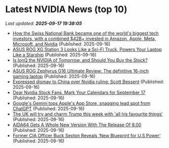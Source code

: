 # Latest NVIDIA News (top 10)
_Last updated: **2025-09-17 19:38:05**_

- [How the Swiss National Bank became one of the world's biggest tech investors, with a combined $42B+ invested in Amazon, Apple, Meta, Microsoft, and Nvidia](https://biztoc.com/x/1e40201dc76b65b9) (Published: 2025-09-16)
- [ASUS ROG XG Station 3 Looks Like a Sci-Fi Truck, Powers Your Laptop Like a Starship](https://www.yankodesign.com/2025/09/16/asus-rog-xg-station-3-looks-like-a-sci-fi-truck-powers-your-laptop-like-a-starship/) (Published: 2025-09-16)
- [Is IonQ the NVIDIA of Tomorrow, and Should You Buy the Stock?](https://consent.yahoo.com/v2/collectConsent?sessionId=1_cc-session_3bcda2f0-fe58-4e4c-8741-c31261cac38f) (Published: 2025-09-16)
- [ASUS ROG Zephyrus G16 Ultimate Review: The definitive 16-inch gaming laptop](https://www.androidheadlines.com/2025/09/asus-rog-zephyrus-g16-ultimate-review-the-definitive-16-inch-gaming-laptop.html) (Published: 2025-09-16)
- [Expressed dismay to China over Nvidia ruling: Scott Bessent](https://economictimes.indiatimes.com/news/international/business/expressed-dismay-to-china-over-nvidia-ruling-scott-bessent/articleshow/123929139.cms) (Published: 2025-09-16)
- [Dear Nvidia Stock Fans, Mark Your Calendars for September 17](https://biztoc.com/x/6eb3d9a68014dca0) (Published: 2025-09-16)
- [Google's Gemini tops Apple's App Store, snagging lead spot from ChatGPT](https://www.cnbc.com/2025/09/16/google-gemini-tops-apples-app-store-snagging-lead-spot-from-chatgpt.html) (Published: 2025-09-16)
- [The UK will try and charm Trump this week with 'all his favourite things'](https://www.abc.net.au/news/2025-09-17/donald-trump-heads-to-uk-for-second-state-visit/105764556) (Published: 2025-09-16)
- [AIDA64 Gets A Whole New Version With The Release Of 8.00](https://pcper.com/2025/09/aida64-gets-a-whole-new-version-with-the-release-of-8-00/) (Published: 2025-09-16)
- [Former CIA Officer Buck Sexton Reveals ‘New Blueprint for U.S Power’](https://www.globenewswire.com/news-release/2025/09/16/3151168/0/en/Former-CIA-Officer-Buck-Sexton-Reveals-New-Blueprint-for-U-S-Power.html) (Published: 2025-09-16)
